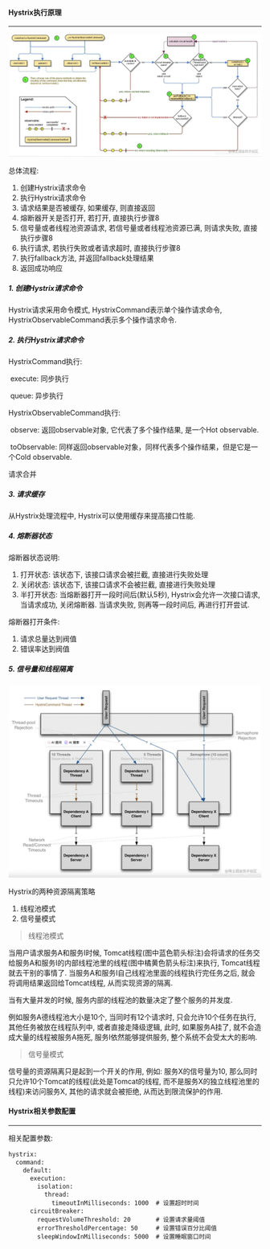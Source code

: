 #### Hystrix执行原理

---

![image-20250218152249701](https://raw.githubusercontent.com/LittleElliotTung1992/pic_bed/main/root/image-20250218152249701.png)

总体流程:

1. 创建Hystrix请求命令
2. 执行Hystrix请求命令
3. 请求结果是否被缓存, 如果缓存, 则直接返回
4. 熔断器开关是否打开, 若打开, 直接执行步骤8
5. 信号量或者线程池资源请求, 若信号量或者线程池资源已满, 则请求失败, 直接执行步骤8
6. 执行请求, 若执行失败或者请求超时, 直接执行步骤8
7. 执行fallback方法, 并返回fallback处理结果
8. 返回成功响应



##### 1. 创建Hystrix请求命令 

Hystrix请求采用命令模式, HystrixCommand表示单个操作请求命令, HystrixObservableCommand表示多个操作请求命令.

##### 2. 执行Hystrix请求命令 

HystrixCommand执行:

​	execute: 同步执行

​	queue: 异步执行

HystrixObservableCommand执行:

​	observe: 返回observable对象, 它代表了多个操作结果, 是一个Hot observable.

​	toObservable: 同样返回observable对象，同样代表多个操作结果，但是它是一个Cold observable.

请求合并

##### 3. 请求缓存

从Hystrix处理流程中, Hystrix可以使用缓存来提高接口性能.

##### 4. 熔断器状态

熔断器状态说明:

1. 打开状态: 该状态下, 该接口请求会被拦截, 直接进行失败处理
2. 关闭状态: 该状态下, 该接口请求不会被拦截, 直接进行失败处理
3. 半打开状态: 当熔断器打开一段时间后(默认5秒), Hystrix会允许一次接口请求, 当请求成功, 关闭熔断器. 当请求失败, 则再等一段时间后, 再进行打开尝试.

熔断器打开条件:

1. 请求总量达到阀值
2. 错误率达到阀值

##### 5. 信号量和线程隔离

![image-20250218183749078](https://raw.githubusercontent.com/LittleElliotTung1992/pic_bed/main/root/image-20250218183749078.png)

Hystrix的两种资源隔离策略

1. 线程池模式
2. 信号量模式

> 线程池模式

当用户请求服务A和服务I时候, Tomcat线程(图中蓝色箭头标注)会将请求的任务交给服务A和服务I的内部线程池里的线程(图中橘黄色箭头标注)来执行, Tomcat线程就去干别的事情了. 当服务A和服务I自己线程池里面的线程执行完任务之后, 就会将调用结果返回给Tomcat线程, 从而实现资源的隔离.

当有大量并发的时候, 服务内部的线程池的数量决定了整个服务的并发度. 

例如服务A德线程池大小是10个, 当同时有12个请求时, 只会允许10个任务在执行, 其他任务被放在线程队列中, 或者直接走降级逻辑, 此时, 如果服务A挂了, 就不会造成大量的线程被服务A拖死, 服务I依然能够提供服务, 整个系统不会受太大的影响.

> 信号量模式

信号量的资源隔离只是起到一个开关的作用, 例如: 服务X的信号量为10, 那么同时只允许10个Tomcat的线程(此处是Tomcat的线程, 而不是服务X的独立线程池里的线程)来访问服务X, 其他的请求就会被拒绝, 从而达到限流保护的作用.



#### Hystrix相关参数配置

---

相关配置参数:

```
hystrix:
  command:
    default:
      execution:
        isolation:
          thread:
            timeoutInMilliseconds: 1000  # 设置超时时间
      circuitBreaker:
        requestVolumeThreshold: 20       # 设置请求量阈值
        errorThresholdPercentage: 50     # 设置错误百分比阈值
        sleepWindowInMilliseconds: 5000  # 设置睡眠窗口时间
```



















